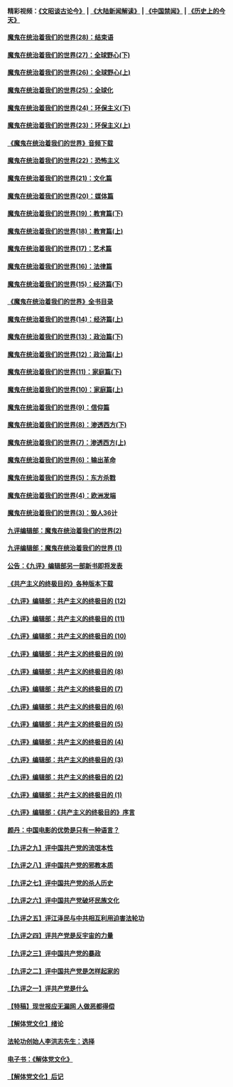#### 精彩视频：[《文昭谈古论今》](https://github.com/gfw-breaker/wenzhao/blob/master/README.md?t=12290631) | [《大陆新闻解读》](https://github.com/gfw-breaker/ntdtv-comedy/blob/master/README.md?t=12290631) | [《中国禁闻》](https://github.com/gfw-breaker/ntdtv-news/blob/master/README.md?t=12290631) | [《历史上的今天》](https://github.com/gfw-breaker/today-in-history/blob/master/README.md?t=12290631) 

#### [魔鬼在统治着我们的世界(28)：结束语](../pages/nsc422/n10936246.md?t=12290631) 

#### [魔鬼在统治着我们的世界(27)：全球野心(下)](../pages/nsc422/n10928319.md?t=12290631) 

#### [魔鬼在统治着我们的世界(26)：全球野心(上)](../pages/nsc422/n10900318.md?t=12290631) 

#### [魔鬼在统治着我们的世界(25)：全球化](../pages/nsc422/n10788205.md?t=12290631) 

#### [魔鬼在统治着我们的世界(24)：环保主义(下)](../pages/nsc422/n10695307.md?t=12290631) 

#### [魔鬼在统治着我们的世界(23)：环保主义(上)](../pages/nsc422/n10688613.md?t=12290631) 

#### [《魔鬼在统治着我们的世界》音频下载](../pages/nsc422/n10635553.md?t=12290631) 

#### [魔鬼在统治着我们的世界(22)：恐怖主义](../pages/nsc422/n10614727.md?t=12290631) 

#### [魔鬼在统治着我们的世界(21)：文化篇](../pages/nsc422/n10597706.md?t=12290631) 

#### [魔鬼在统治着我们的世界(20)：媒体篇](../pages/nsc422/n10586579.md?t=12290631) 

#### [魔鬼在统治着我们的世界(19)：教育篇(下)](../pages/nsc422/n10564808.md?t=12290631) 

#### [魔鬼在统治着我们的世界(18)：教育篇(上)](../pages/nsc422/n10526970.md?t=12290631) 

#### [魔鬼在统治着我们的世界(17)：艺术篇](../pages/nsc422/n10499093.md?t=12290631) 

#### [魔鬼在统治着我们的世界(16)：法律篇](../pages/nsc422/n10485969.md?t=12290631) 

#### [魔鬼在统治着我们的世界(15)：经济篇(下)](../pages/nsc422/n10469975.md?t=12290631) 

#### [《魔鬼在统治着我们的世界》全书目录](../pages/nsc422/n10464261.md?t=12290631) 

#### [魔鬼在统治着我们的世界(14)：经济篇(上)](../pages/nsc422/n10457370.md?t=12290631) 

#### [魔鬼在统治着我们的世界(13)：政治篇(下)](../pages/nsc422/n10448270.md?t=12290631) 

#### [魔鬼在统治着我们的世界(12)：政治篇(上)](../pages/nsc422/n10444576.md?t=12290631) 

#### [魔鬼在统治着我们的世界(11)：家庭篇(下)](../pages/nsc422/n10440961.md?t=12290631) 

#### [魔鬼在统治着我们的世界(10)：家庭篇(上)](../pages/nsc422/n10435448.md?t=12290631) 

#### [魔鬼在统治着我们的世界(9)：信仰篇](../pages/nsc422/n10432159.md?t=12290631) 

#### [魔鬼在统治着我们的世界(8)：渗透西方(下)](../pages/nsc422/n10429603.md?t=12290631) 

#### [魔鬼在统治着我们的世界(7)：渗透西方(上)](../pages/nsc422/n10426013.md?t=12290631) 

#### [魔鬼在统治着我们的世界(6)：输出革命](../pages/nsc422/n10421536.md?t=12290631) 

#### [魔鬼在统治着我们的世界(5)：东方杀戮](../pages/nsc422/n10417707.md?t=12290631) 

#### [魔鬼在统治着我们的世界(4)：欧洲发端](../pages/nsc422/n10414890.md?t=12290631) 

#### [魔鬼在统治着我们的世界(3)：毁人36计](../pages/nsc422/n10411583.md?t=12290631) 

#### [九评编辑部：魔鬼在统治着我们的世界(2)](../pages/nsc422/n10410036.md?t=12290631) 

#### [九评编辑部：魔鬼在统治着我们的世界 (1)](../pages/nsc422/n10406825.md?t=12290631) 

#### [公告：《九评》编辑部另一部新书即将发表](../pages/nsc422/n10405104.md?t=12290631) 

#### [《共产主义的终极目的》各种版本下载](../pages/nsc422/n10022138.md?t=12290631) 

#### [《九评》编辑部：共产主义的终极目的 (12)](../pages/nsc422/n9933272.md?t=12290631) 

#### [《九评》编辑部：共产主义的终极目的 (11)](../pages/nsc422/n9924973.md?t=12290631) 

#### [《九评》编辑部：共产主义的终极目的 (10)](../pages/nsc422/n9920883.md?t=12290631) 

#### [《九评》编辑部：共产主义的终极目的 (9)](../pages/nsc422/n9916363.md?t=12290631) 

#### [《九评》编辑部：共产主义的终极目的 (8)](../pages/nsc422/n9912488.md?t=12290631) 

#### [《九评》编辑部：共产主义的终极目的 (7)](../pages/nsc422/n9901176.md?t=12290631) 

#### [《九评》编辑部：共产主义的终极目的 (6)](../pages/nsc422/n9899359.md?t=12290631) 

#### [《九评》编辑部：共产主义的终极目的 (5)](../pages/nsc422/n9893174.md?t=12290631) 

#### [《九评》编辑部：共产主义的终极目的 (4)](../pages/nsc422/n9891246.md?t=12290631) 

#### [《九评》编辑部：共产主义的终极目的 (3)](../pages/nsc422/n9879879.md?t=12290631) 

#### [《九评》编辑部：共产主义的终极目的 (2)](../pages/nsc422/n9876205.md?t=12290631) 

#### [《九评》编辑部：共产主义的终极目的 (1)](../pages/nsc422/n9865857.md?t=12290631) 

#### [《九评》编辑部：《共产主义的终极目的》序言](../pages/nsc422/n9862666.md?t=12290631) 

#### [颜丹：中国电影的优势是只有一种语言？](../pages/nsc422/n9583062.md?t=12290631) 

#### [【九评之九】评中国共产党的流氓本性](../pages/nsc422/n737542.md?t=12290631) 

#### [【九评之八】评中国共产党的邪教本质](../pages/nsc422/n735942.md?t=12290631) 

#### [【九评之七】评中国共产党的杀人历史](../pages/nsc422/n733806.md?t=12290631) 

#### [【九评之六】评中国共产党破坏民族文化](../pages/nsc422/n731667.md?t=12290631) 

#### [【九评之五】评江泽民与中共相互利用迫害法轮功](../pages/nsc422/n730058.md?t=12290631) 

#### [【九评之四】评共产党是反宇宙的力量](../pages/nsc422/n727814.md?t=12290631) 

#### [【九评之三】评中国共产党的暴政](../pages/nsc422/n725597.md?t=12290631) 

#### [【九评之二】评中国共产党是怎样起家的](../pages/nsc422/n723946.md?t=12290631) 

#### [【九评之一】评共产党是什么](../pages/nsc422/n722529.md?t=12290631) 

#### [【特稿】现世报应无漏网 人做恶都得偿](../pages/nsc422/n4215167.md?t=12290631) 

#### [【解体党文化】绪论](../pages/nsc422/n1449356.md?t=12290631) 

#### [法轮功创始人李洪志先生：选择](../pages/nsc422/n3580738.md?t=12290631) 

#### [电子书：《解体党文化》](../pages/nsc422/n1573484.md?t=12290631) 

#### [【解体党文化】后记](../pages/nsc422/n1531999.md?t=12290631) 

